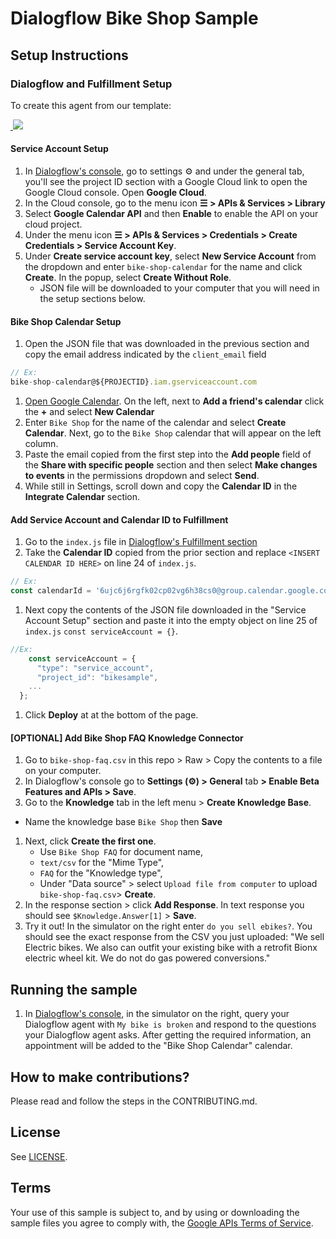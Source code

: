 # Dialogflow Bike Shop Sample

## Setup Instructions
### Dialogflow and Fulfillment Setup

To create this agent from our template:

<a href="https://console.dialogflow.com/api-client/oneclick?templateUrl=https://oneclickgithub.appspot.com/dialogflow/fulfillment-bike-shop-nodejs&agentName=BikeShopSample" target="blank">
  <img src="https://dialogflow.com/images/deploy.png">
</a>

#### Service Account Setup
1. In [Dialogflow's console](https://console.dialogflow.com), go to settings ⚙ and under the general tab, you'll see the project ID section with a Google Cloud link to open the Google Cloud console. Open **Google Cloud**.
1. In the Cloud console, go to the menu icon **☰ > APIs & Services > Library**
1. Select **Google Calendar API** and then **Enable** to enable the API on your cloud project.
1. Under the menu icon **☰ > APIs & Services > Credentials > Create Credentials > Service Account Key**.
1. Under **Create service account key**, select **New Service Account** from the dropdown and enter `bike-shop-calendar` for the name and click **Create**. In the popup, select **Create Without Role**.
    + JSON file will be downloaded to your computer that you will need in the setup sections below.

#### Bike Shop Calendar Setup
1. Open the JSON file that was downloaded in the previous section and copy the email address indicated by the `client_email` field
```js
// Ex:
bike-shop-calendar@${PROJECTID}.iam.gserviceaccount.com
```
1. [Open Google Calendar](https://calendar.google.com). On the left, next to **Add a friend's calendar** click the **+** and select **New Calendar**
1. Enter `Bike Shop` for the name of the calendar and select **Create Calendar**. Next, go to the `Bike Shop` calendar that will appear on the left column.
1. Paste the email copied from the first step into the **Add people** field of the **Share with specific people** section and then select **Make changes to events** in the permissions dropdown and select **Send**.
1. While still in Settings, scroll down and copy the **Calendar ID** in the **Integrate Calendar** section.

#### Add Service Account and Calendar ID to Fulfillment
1. Go to the `index.js` file in [Dialogflow's Fulfillment section](https://console.dialogflow.com/api-client/#/agent//fulfillment)
1. Take the **Calendar ID** copied from the prior section and replace `<INSERT CALENDAR ID HERE>` on line 24 of `index.js`.
```js
// Ex:
const calendarId = '6ujc6j6rgfk02cp02vg6h38cs0@group.calendar.google.com';
```
1. Next copy the contents of the JSON file downloaded in the "Service Account Setup" section and paste it into the empty object on line 25 of `index.js` `const serviceAccount = {}`.
```js
//Ex:
    const serviceAccount = {
      "type": "service_account",
      "project_id": "bikesample",
    ...
  };
```
1. Click **Deploy** at at the bottom of the page.

#### [OPTIONAL] Add Bike Shop FAQ Knowledge Connector
1. Go to `bike-shop-faq.csv` in this repo >  Raw > Copy the contents to a file on your computer.
1. In Dialogflow's console go to **Settings (⚙) > General** tab **> Enable Beta Features and APIs > Save**.
1. Go to the **Knowledge** tab in the left menu > **Create Knowledge Base**.  
  + Name the knowledge base `Bike Shop` then **Save**
1. Next, click **Create the first one**.
    + Use `Bike Shop FAQ` for document name,
    + `text/csv` for the "Mime Type",
    + `FAQ` for the "Knowledge type",
    + Under "Data source" > select `Upload file from computer` to upload `bike-shop-faq.csv`> **Create**.
1. In the response section > click **Add Response**. In text response you should see `$Knowledge.Answer[1]` > **Save**.
1. Try it out! In the simulator on the right enter `do you sell ebikes?`. You should see the exact response from the CSV you just uploaded: "We sell Electric bikes. We also can outfit your existing bike with a retrofit Bionx electric wheel kit. We do not do gas powered conversions."

## Running the sample
1. In [Dialogflow's console](https://console.dialogflow.com), in the simulator on the right, query your Dialogflow agent with `My bike is broken` and respond to the questions your Dialogflow agent asks.   After getting the required information, an appointment will be added to the "Bike Shop Calendar" calendar.

## How to make contributions?
Please read and follow the steps in the CONTRIBUTING.md.

## License
See [LICENSE](LICENSE).

## Terms
Your use of this sample is subject to, and by using or downloading the sample files you agree to comply with, the [Google APIs Terms of Service](https://developers.google.com/terms/).
